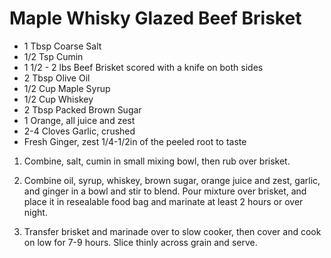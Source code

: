 # Maple Whisky Glazed Beef Brisket


* 1 Tbsp Coarse Salt
* 1/2 Tsp Cumin
* 1 1/2 - 2 lbs Beef Brisket scored with a knife on both sides
* 2 Tbsp Olive Oil
* 1/2 Cup Maple Syrup
* 1/2 Cup Whiskey
* 2 Tbsp Packed Brown Sugar
* 1 Orange, all juice and zest
* 2-4 Cloves Garlic, crushed
* Fresh Ginger, zest 1/4-1/2in of the peeled root to taste


1. Combine, salt, cumin in small mixing bowl, then rub over brisket.

2. Combine oil, syrup, whiskey, brown sugar, orange juice and zest, garlic, and ginger in a bowl and stir to blend. Pour mixture over brisket, and place it in resealable food bag and marinate at least 2 hours or over night.

3. Transfer brisket and marinade over to slow cooker, then cover and cook on low for 7-9 hours. Slice thinly across grain and serve.
